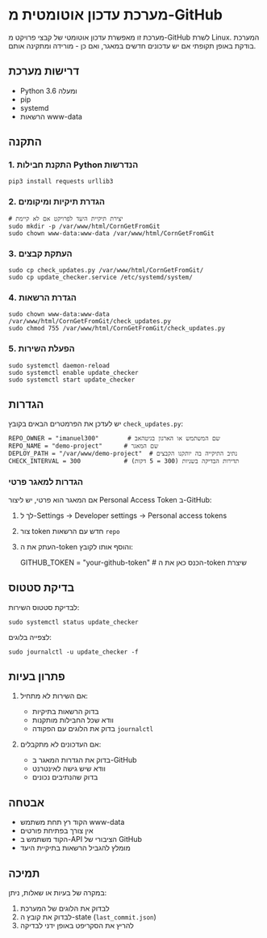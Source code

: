 # מערכת עדכון אוטומטית מ-GitHub

מערכת זו מאפשרת עדכון אוטומטי של קבצי פרויקט מ-GitHub לשרת Linux. המערכת בודקת באופן תקופתי אם יש עדכונים חדשים במאגר, ואם כן - מורידה ומתקינה אותם.

## דרישות מערכת
- Python 3.6 ומעלה
- pip
- systemd
- הרשאות www-data

## התקנה

### 1. התקנת חבילות Python הנדרשות

    pip3 install requests urllib3

### 2. הגדרת תיקיות ומיקומים

    # יצירת תיקיית היעד לפרויקט אם לא קיימת
    sudo mkdir -p /var/www/html/CornGetFromGit
    sudo chown www-data:www-data /var/www/html/CornGetFromGit

### 3. העתקת קבצים

    sudo cp check_updates.py /var/www/html/CornGetFromGit/
    sudo cp update_checker.service /etc/systemd/system/

### 4. הגדרת הרשאות

    sudo chown www-data:www-data /var/www/html/CornGetFromGit/check_updates.py
    sudo chmod 755 /var/www/html/CornGetFromGit/check_updates.py

### 5. הפעלת השירות

    sudo systemctl daemon-reload
    sudo systemctl enable update_checker
    sudo systemctl start update_checker

## הגדרות

יש לעדכן את הפרמטרים הבאים בקובץ `check_updates.py`:

    REPO_OWNER = "imanuel300"        # שם המשתמש או הארגון בגיטהאב
    REPO_NAME = "demo-project"      # שם המאגר
    DEPLOY_PATH = "/var/www/demo-project"  # נתיב התיקייה בה יותקנו הקבצים
    CHECK_INTERVAL = 300            # תדירות הבדיקה בשניות (300 = 5 דקות)

### הגדרות למאגר פרטי

אם המאגר הוא פרטי, יש ליצור Personal Access Token ב-GitHub:
1. לך ל-Settings -> Developer settings -> Personal access tokens
2. צור token חדש עם הרשאות `repo`
3. העתק את ה-token והוסף אותו לקובץ:

    GITHUB_TOKEN = "your-github-token"  # הכנס כאן את ה-token שיצרת

## בדיקת סטטוס

לבדיקת סטטוס השירות:

    sudo systemctl status update_checker

לצפייה בלוגים:

    sudo journalctl -u update_checker -f

## פתרון בעיות

1. אם השירות לא מתחיל:
   - בדוק הרשאות בתיקיות
   - וודא שכל החבילות מותקנות
   - בדוק את הלוגים עם הפקודה `journalctl`

2. אם העדכונים לא מתקבלים:
   - בדוק את הגדרות המאגר ב-GitHub
   - וודא שיש גישה לאינטרנט
   - בדוק שהנתיבים נכונים

## אבטחה

- הקוד רץ תחת משתמש www-data
- אין צורך בפתיחת פורטים
- הקוד משתמש ב-API הציבורי של GitHub
- מומלץ להגביל הרשאות בתיקיית היעד

## תמיכה

במקרה של בעיות או שאלות, ניתן:
1. לבדוק את הלוגים של המערכת
2. לבדוק את קובץ ה-state (`last_commit.json`)
3. להריץ את הסקריפט באופן ידני לבדיקה 